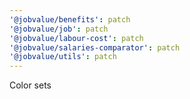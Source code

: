 ```yaml
---
'@jobvalue/benefits': patch
'@jobvalue/job': patch
'@jobvalue/labour-cost': patch
'@jobvalue/salaries-comparator': patch
'@jobvalue/utils': patch
---
```


Color sets
